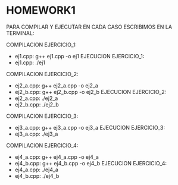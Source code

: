 # HOMEWORK1

PARA COMPILAR Y EJECUTAR EN CADA CASO ESCRIBIMOS EN LA TERMINAL:

COMPILACION EJERCICIO_1:
- ej1.cpp: g++ ej1.cpp -o ej1
EJECUCION EJERCICIO_1:
- ej1.cpp: ./ej1

COMPILACION EJERCICIO_2:
- ej2_a.cpp: g++ ej2_a.cpp -o ej2_a
- ej2_b.cpp: g++ ej2_b.cpp -o ej2_b
EJECUCION EJERCICIO_2:
- ej2_a.cpp: ./ej2_a
- ej2_b.cpp: ./ej2_b

COMPILACION EJERCICIO_3:
- ej3_a.cpp: g++ ej3_a.cpp -o ej3_a
EJECUCION EJERCICIO_3:
- ej3_a.cpp: ./ej3_a

COMPILACION EJERCICIO_4:
- ej4_a.cpp: g++ ej4_a.cpp -o ej4_a
- ej4_b.cpp: g++ ej4_b.cpp -o ej4_b
EJECUCION EJERCICIO_4:
- ej4_a.cpp: ./ej4_a
- ej4_b.cpp: ./ej4_b
